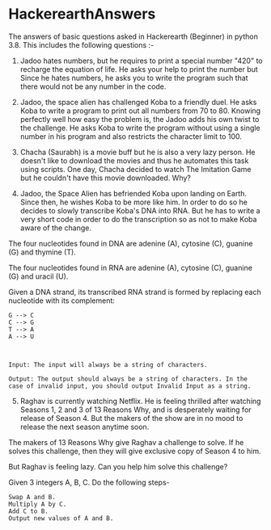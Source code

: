# HackerearthAnswers

The answers of basic questions asked in Hackerearth (Beginner) in python 3.8. This includes the following questions :-

1) Jadoo hates numbers, but he requires to print a special number "420" to recharge the equation of life. He asks your help to print the number but Since he hates numbers, he asks you to write the program such that there would not be any number in the code.

2) Jadoo, the space alien has challenged Koba to a friendly duel. He asks Koba to write a program to print out all numbers from 70 to 80. Knowing perfectly well how easy the problem is, the Jadoo adds his own twist to the challenge. He asks Koba to write the program without using a single number in his program and also restricts the character limit to 100.

3) Chacha (Saurabh) is a movie buff but he is also a very lazy person. He doesn't like to download the movies and thus he automates this task using scripts. One day, Chacha decided to watch The Imitation Game but he couldn't have this movie downloaded. Why?

4)  Jadoo, the Space Alien has befriended Koba upon landing on Earth. Since then, he wishes Koba to be more like him. In order to do so he decides to slowly transcribe Koba's DNA into RNA. But he has to write a very short code in order to do the transcription so as not to make Koba aware of the change.

The four nucleotides found in DNA are adenine (A), cytosine (C), guanine (G) and thymine (T).

The four nucleotides found in RNA are adenine (A), cytosine (C), guanine (G) and uracil (U).

Given a DNA strand, its transcribed RNA strand is formed by replacing each nucleotide with its complement:

    G --> C
    C --> G
    T --> A
    A --> U

     

    Input: The input will always be a string of characters.

    Output: The output should always be a string of characters. In the case of invalid input, you should output Invalid Input as a string.

5) Raghav is currently watching Netflix. He is feeling thrilled after watching Seasons 1, 2 and 3 of 13 Reasons Why, and is desperately waiting for release of Season 4. But the makers of the show are in no mood to release the next season anytime soon. 

The makers of 13 Reasons Why give Raghav a challenge to solve. If he solves this challenge, then they will give exclusive copy of Season 4 to him.

But Raghav is feeling lazy. Can you help him solve this challenge?

Given 3 integers A, B, C. Do the following steps-

    Swap A and B.
    Multiply A by C.
    Add C to B.
    Output new values of A and B.
    


